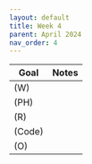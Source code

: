 ```yaml
---
layout: default
title: Week 4
parent: April 2024
nav_order: 4
---
```


| Goal | Notes | 
| ----------- | ----------- |
|(W)| |
|(PH)| |
|(R)| |
|(Code)| |
|(O)| |
